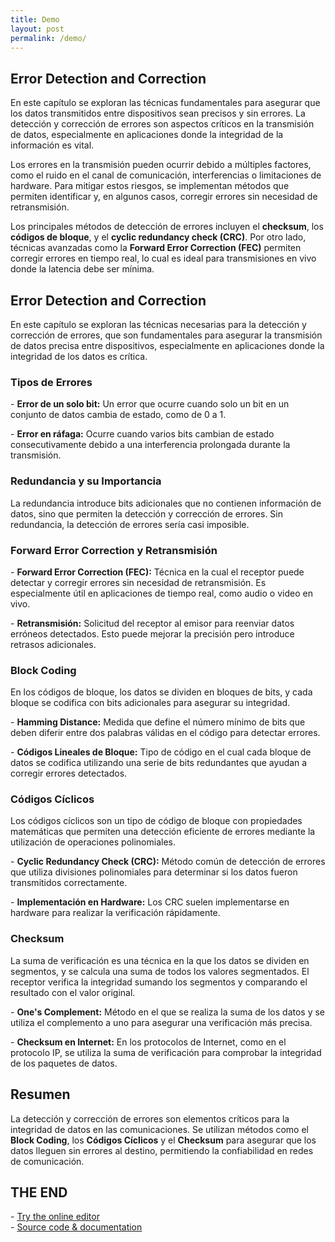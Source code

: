 ```yaml
---
title: Demo
layout: post
permalink: /demo/
---
```

<section>
    <h2>Error Detection and Correction</h2>
    <p>
        En este capítulo se exploran las técnicas fundamentales para asegurar que los datos transmitidos entre 
        dispositivos sean precisos y sin errores. La detección y corrección de errores son aspectos críticos en la 
        transmisión de datos, especialmente en aplicaciones donde la integridad de la información es vital.
    </p>
    <p>
        Los errores en la transmisión pueden ocurrir debido a múltiples factores, como el ruido en el canal de 
        comunicación, interferencias o limitaciones de hardware. Para mitigar estos riesgos, se implementan métodos 
        que permiten identificar y, en algunos casos, corregir errores sin necesidad de retransmisión.
    </p>
    <p>
        Los principales métodos de detección de errores incluyen el <strong>checksum</strong>, los <strong>códigos de bloque</strong>, y el 
        <strong>cyclic redundancy check (CRC)</strong>. Por otro lado, técnicas avanzadas como la <strong>Forward Error Correction (FEC)</strong> 
        permiten corregir errores en tiempo real, lo cual es ideal para transmisiones en vivo donde la latencia debe 
        ser mínima.
    </p>
</section>
<section>
    <h2>Error Detection and Correction</h2>
    <p>
        En este capítulo se exploran las técnicas necesarias para la detección y corrección de errores, 
        que son fundamentales para asegurar la transmisión de datos precisa entre dispositivos, especialmente 
        en aplicaciones donde la integridad de los datos es crítica.
    </p>
</section>

<section>
    <section>
        <h3>Tipos de Errores</h3>
        <p>
            - <strong>Error de un solo bit:</strong> Un error que ocurre cuando solo un bit en un conjunto de datos 
            cambia de estado, como de 0 a 1.
        </p>
        <p>
            - <strong>Error en ráfaga:</strong> Ocurre cuando varios bits cambian de estado consecutivamente debido 
            a una interferencia prolongada durante la transmisión.
        </p>
    </section>
    <section>
        <h3>Redundancia y su Importancia</h3>
        <p>
            La redundancia introduce bits adicionales que no contienen información de datos, sino que permiten 
            la detección y corrección de errores. Sin redundancia, la detección de errores sería casi imposible.
        </p>
    </section>
</section>

<section>
    <section>
        <h3>Forward Error Correction y Retransmisión</h3>
        <p>
            - <strong>Forward Error Correction (FEC):</strong> Técnica en la cual el receptor puede detectar y 
            corregir errores sin necesidad de retransmisión. Es especialmente útil en aplicaciones de tiempo real, 
            como audio o video en vivo.
        </p>
        <p>
            - <strong>Retransmisión:</strong> Solicitud del receptor al emisor para reenviar datos erróneos 
            detectados. Esto puede mejorar la precisión pero introduce retrasos adicionales.
        </p>
    </section>
</section>

<section>
    <section>
        <h3>Block Coding</h3>
        <p>
            En los códigos de bloque, los datos se dividen en bloques de bits, y cada bloque se codifica 
            con bits adicionales para asegurar su integridad.
        </p>
        <p>
            - <strong>Hamming Distance:</strong> Medida que define el número mínimo de bits que deben diferir 
            entre dos palabras válidas en el código para detectar errores.
        </p>
        <p>
            - <strong>Códigos Lineales de Bloque:</strong> Tipo de código en el cual cada bloque de datos se 
            codifica utilizando una serie de bits redundantes que ayudan a corregir errores detectados.
        </p>
    </section>
    <section>
        <h3>Códigos Cíclicos</h3>
        <p>
            Los códigos cíclicos son un tipo de código de bloque con propiedades matemáticas que permiten una 
            detección eficiente de errores mediante la utilización de operaciones polinomiales.
        </p>
        <p>
            - <strong>Cyclic Redundancy Check (CRC):</strong> Método común de detección de errores que utiliza 
            divisiones polinomiales para determinar si los datos fueron transmitidos correctamente.
        </p>
        <p>
            - <strong>Implementación en Hardware:</strong> Los CRC suelen implementarse en hardware para 
            realizar la verificación rápidamente.
        </p>
    </section>
</section>

<section>
    <section>
        <h3>Checksum</h3>
        <p>
            La suma de verificación es una técnica en la que los datos se dividen en segmentos, y se calcula 
            una suma de todos los valores segmentados. El receptor verifica la integridad sumando los 
            segmentos y comparando el resultado con el valor original.
        </p>
        <p>
            - <strong>One's Complement:</strong> Método en el que se realiza la suma de los datos y se utiliza el 
            complemento a uno para asegurar una verificación más precisa.
        </p>
        <p>
            - <strong>Checksum en Internet:</strong> En los protocolos de Internet, como en el protocolo IP, se 
            utiliza la suma de verificación para comprobar la integridad de los paquetes de datos.
        </p>
    </section>
</section>

<section>
    <h2>Resumen</h2>
    <p>
        La detección y corrección de errores son elementos críticos para la integridad de datos en las 
        comunicaciones. Se utilizan métodos como el <strong>Block Coding</strong>, los <strong>Códigos Cíclicos</strong> y el 
        <strong>Checksum</strong> para asegurar que los datos lleguen sin errores al destino, permitiendo la confiabilidad 
        en redes de comunicación.
    </p>
</section>

<section style="text-align: left;">
    <h1>THE END</h1>
    <p>
        - <a href="http://slides.com">Try the online editor</a> <br>
        - <a href="https://github.com/hakimel/reveal.js">Source code &amp; documentation</a>
    </p>
</section>
